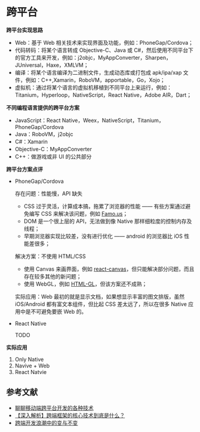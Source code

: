 # 跨平台

**跨平台实现思路**

- Web：基于 Web 相关技术来实现界面及功能，例如：PhoneGap/Cordova；
- 代码转码：将某个语言转成 Objective-C、Java 或 C#，然后使用不同平台下的官方工具来开发，例如：j2objc，MyAppConverter，Sharpen，JUniversal，Haxe，XMLVM；
- 编译：将某个语言编译为二进制文件，生成动态库或打包成 apk/ipa/xap 文件，例如：C++,Xamarin，RoboVM，apportable，Go，Xojo；
- 虚拟机：通过将某个语言的虚拟机移植到不同平台上来运行，例如：Titanium，Hyperloop，NativeScript，React Native，Adobe AIR，Dart；

**不同编程语言提供的跨平台方案**

- JavaScript：React Native，Weex，NativeScript，Titanium，PhoneGap/Cordova
- Java：RoboVM，j2objc
- C#：Xamarin
- Objective-C：MyAppConverter
- C++：做游戏或非 UI 的公共部分

**跨平台方案点评**

- PhoneGap/Cordova

    存在问题：性能慢，API 缺失

    - CSS 过于灵活，计算成本搞，拖累了浏览器的性能 —— 有些方案通过避免编写 CSS 来解决该问题，例如 [Famo.us](http://famo.us/)；
    - DOM 是一个很上层的 API，无法做到像 Native 那样细粒度的控制内存及线程；
    - 早期浏览器实现比较差，没有进行优化 —— android 的浏览器比 iOS 性能差很多；

    解决方案：不使用 HTML/CSS

    - 使用 Canvas 来画界面，例如 [react-canvas](https://github.com/Flipboard/react-canvas)，但只能解决部分问题，而且存在较多其他的新问题；
    - 使用 WebGL，例如 [HTML-GL](https://github.com/PixelsCommander/HTML-GL)，但该方案还不成熟；

    实际应用：Web 最初的就是显示文档，如果想显示丰富的图文排版，虽然 iOS/Android 都有富文本组件，但比起 CSS 差太远了，所以在很多 Native 应用中是不可避免要嵌 Web 的。

- React Native

    TODO

**实际应用**

1. Only Native
2. Navive + Web
3. React Natvie

## 参考文献

- [聊聊移动端跨平台开发的各种技术](http://fex.baidu.com/blog/2015/05/cross-mobile/)
- [【深入解析】跨端框架的核心技术到底是什么？](https://supercodepower.com/cross-platform-tech)
- [跨端开发浪潮中的变与不变](https://mp.weixin.qq.com/s/74v8X20FTeZVeOjRHas0rA)
